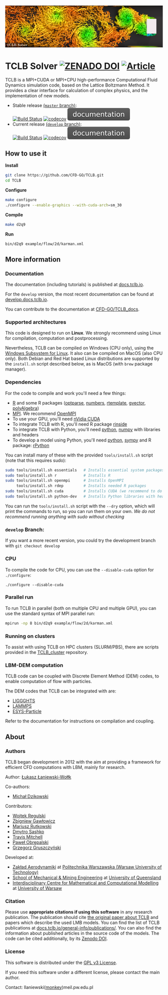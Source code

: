 ![TCLB Solver Header](https://raw.githubusercontent.com/CFD-GO/documents/master/assets/header.png)

TCLB Solver [![ZENADO DOI](https://zenodo.org/badge/DOI/10.5281/zenodo.3550331.svg)](https://doi.org/10.5281/zenodo.3550331) [![Article](https://zenodo.org/badge/DOI/10.1016/j.camwa.2015.12.043.svg)](https://doi.org/10.1016/j.camwa.2015.12.043)
===
TCLB is a MPI+CUDA or MPI+CPU high-performance Computational Fluid Dynamics simulation code, based on the Lattice Boltzmann Method.
It provides a clear interface for calculation of complex physics, and the implementation of new models.

- Stable release [(`master` branch)](https://github.com/CFD-GO/TCLB/tree/master):<br/>[![Build Status](https://travis-ci.org/CFD-GO/TCLB.svg?branch=master)](https://travis-ci.org/CFD-GO/TCLB) [![codecov](https://codecov.io/gh/CFD-GO/TCLB/branch/master/graph/badge.svg)](https://codecov.io/gh/CFD-GO/TCLB) [![documentation](https://raw.githubusercontent.com/CFD-GO/documents/master/assets/documentation.svg?sanitize=true)](https://docs.tclb.io/) 
- Current release [(`develop` branch)](https://github.com/CFD-GO/TCLB/tree/develop):<br/>[![Build Status](https://travis-ci.org/CFD-GO/TCLB.svg?branch=develop)](https://travis-ci.org/CFD-GO/TCLB) [![codecov](https://codecov.io/gh/CFD-GO/TCLB/branch/develop/graph/badge.svg)](https://codecov.io/gh/CFD-GO/TCLB) [![documentation](https://raw.githubusercontent.com/CFD-GO/documents/master/assets/documentation.svg?sanitize=true)](https://develop.docs.tclb.io/)

## How to use it

**Install**
```bash
git clone https://github.com/CFD-GO/TCLB.git
cd TCLB
```
**Configure**
```bash
make configure
./configure --enable-graphics --with-cuda-arch=sm_30
```
**Compile**
```bash
make d2q9
```
**Run**
```bash
bin/d2q9 example/flow/2d/karman.xml
```

## More information

### Documentation

The documentation (including tutorials) is published at
[docs.tclb.io](https://docs.tclb.io/).

For the `develop` version, the most recent documentation can be found at
[develop.docs.tclb.io](https://develop.docs.tclb.io/).

You can contribute to the documentation at
[CFD-GO/TCLB_docs](https://github.com/CFD-GO/TCLB_docs).

### Supported architectures
This code is designed to run on **Linux**. We strongly recommend using Linux for compilation, computation and postprocessing.

Nevertheless, TCLB can be compiled on Windows (CPU only), using the [Windows Subsystem for Linux](https://pl.wikipedia.org/wiki/Windows_Subsystem_for_Linux). It also can be compiled on MacOS (also CPU only). Both Debian and Red Hat based Linux distributions are supported by the `install.sh` script described below, as is MacOS (with `brew` package manager).

### Dependencies

For the code to compile and work you'll need a few things:
- [R](https://www.r-project.org/) and some R packages ([optparse](https://cran.r-project.org/package=optparse), [numbers](https://cran.r-project.org/package=numbers), [rtemplate](https://github.com/llaniewski/rtemplate), [gvector](https://github.com/llaniewski/gvector), [polyAlgebra](https://github.com/llaniewski/polyAlgebra))
- [MPI](https://en.wikipedia.org/wiki/Message_Passing_Interface). We recommend [OpenMPI](http://www.open-mpi.org/)
- To use your GPU, you'll need [nVidia CUDA](https://developer.nvidia.com/cuda-zone)
- To integrate TCLB with R, you'll need R package [rinside](https://github.com/eddelbuettel/rinside)
- To integrate TCLB with Python, you'll need [python](https://www.python.org/), [numpy](http://www.numpy.org/) with libraries and headers
- To develop a model using Python, you'll need [python](https://www.python.org/), [sympy](http://www.sympy.org/) and R package: [rPython](https://cran.r-project.org/package=rPython)

You can install many of these with the provided `tools/install.sh` script (note that this requires sudo):
```bash
sudo tools/install.sh essentials   # Installs essential system packages needed by TCLB
sudo tools/install.sh r            # Installs R
sudo tools/install.sh openmpi      # Installs OpenMPI
     tools/install.sh rdep         # Installs needed R packages
sudo tools/install.sh cuda         # Installs CUDA (we recommend to do it on your own)
sudo tools/install.sh python-dev   # Installs Python libraries with headers
```

You can run the `tools/install.sh` script with the `--dry` option, which will print the commands to run, so you can run them on your own.
*We do not recommend running anything with sudo without checking*

### `develop` Branch:
If you want a more recent version, you could try the development branch with `git checkout develop`

### CPU
To compile the code for CPU, you can use the `--disable-cuda` option for `./configure`:
```
./configure --disable-cuda
```
### Parallel run
To run TCLB in parallel (both on multiple CPU and multiple GPU), you can use the standard syntax of MPI parallel run:
```bash
mpirun -np 8 bin/d2q9 example/flow/2d/karman.xml
```

### Running on clusters
To assist with using TCLB on HPC clusters (SLURM/PBS), there are scripts provided in the [TCLB_cluster](https://github.com/CFD-GO/TCLB_cluster) repository.

### LBM-DEM computation
TCLB code can be coupled with Discrete Element Method (DEM) codes, to enable computation of flow with particles.

The DEM codes that TCLB can be integrated with are:
- [LIGGGHTS](https://www.cfdem.com/liggghts-open-source-discrete-element-method-particle-simulation-code)
- [LAMMPS](https://lammps.sandia.gov/)
- [ESYS-Particle](https://launchpad.net/esys-particle)

Refer to the documentation for instructions on compilation and coupling.

## About

### Authors

TCLB began development in 2012 with the aim at providing a framework for efficient CFD computations with LBM, mainly for research.

Author: [Łukasz Łaniewski-Wołłk](https://github.com/llaniewski)

Co-authors:
* [Michał Dzikowski](https://github.com/mdzik)

Contributors:
* [Wojtek Regulski](https://github.com/wojtasMEiL)
* [Zbigniew Gawłowicz](https://github.com/zgawlowicz)
* [Mariusz Rutkowski](https://github.com/mrutkowski-aero)
* [Dmytro Sashko](https://github.com/shkodm)
* [Travis Mitchell](https://github.com/TravisMitchell)
* [Paweł Obrępalski](https://github.com/PabloOb)
* [Grzegorz Gruszczyński](https://github.com/ggruszczynski)

Developed at:
- [Zakład Aerodynamiki](https://meil.pw.edu.pl/ZA/) at [Politechnika Warszawska (Warsaw University of Technology)](http://pw.edu.pl/)
- [School of Mechanical & Mining Engineering](https://www.mechmining.uq.edu.au/) at [University of Queensland](http://uq.edu.au/)
- [Interdisciplinary Centre for Mathematical and Computational Modelling](https://icm.edu.pl/en) at [University of Warsaw](https://www.uw.edu.pl/)

### Citation
Please use **appropriate citations if using this software** in any research publication. The publication should cite [the original paper about TCLB](https://doi.org/10.1016/j.camwa.2015.12.043) and papers which describe the used LMB models. You can find the list of TCLB publications at [docs.tclb.io/general-info/publications/](https://docs.tclb.io/general-info/publications/). You can also find the information about published articles in the source code of the models.
The code can be cited additionally, by its [Zenodo DOI](https://doi.org/10.5281/zenodo.3550331).

### License

This software is distributed under the [GPL v3 License](LICENSE).

If you need this software under a different license, please contact the main author.

Contact: llaniewski([monkey](https://en.wikipedia.org/wiki/At_sign#Names_in_other_languages))meil.pw.edu.pl
